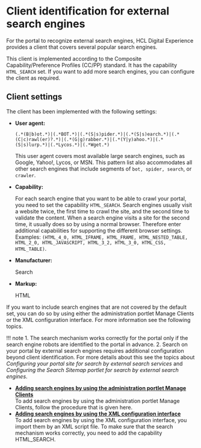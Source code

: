 # Client identification for external search engines

For the portal to recognize external search engines, HCL Digital Experience provides a client that covers several popular search engines.

This client is implemented according to the Composite Capability/Preference Profiles \(CC/PP\) standard. It has the capability `HTML_SEARCH` set. If you want to add more search engines, you can configure the client as required.

## Client settings

The client has been implemented with the following settings:

-   **User agent:**

    `(.*(B|b)ot.*)|(.*BOT.*)|(.*(S|s)pider.*)|(.*(S|s)earch.*)|(.*(C|c)rawl(er)?.*)|(.*(G|g)rabber.*)|(.*(Y|y)ahoo.*)|(.*(S|s)lurp.*)|(.*Lycos.*)|(.*Wget.*)`

    This user agent covers most available large search engines, such as Google, Yahoo!, Lycos, or MSN. This pattern list also accommodates all other search engines that include segments of `bot, spider, search`, or `crawler`.

-   **Capability:**

    For each search engine that you want to be able to crawl your portal, you need to set the capability `HTML_SEARCH`. Search engines usually visit a website twice, the first time to crawl the site, and the second time to validate the content. When a search engine visits a site for the second time, it usually does so by using a normal browser. Therefore enter additional capabilities for supporting the different browser settings. Examples: `(HTML_4_0, HTML_IFRAME, HTML_FRAME, HTML_NESTED_TABLE, HTML_2_0, HTML_JAVASCRIPT, HTML_3_2, HTML_3_0, HTML_CSS, HTML_TABLE)`.

-   **Manufacturer:**

    Search

-   **Markup:**

    HTML


If you want to include search engines that are not covered by the default set, you can do so by using either the administration portlet Manage Clients or the XML configuration interface. For more information see the following topics.

!!! note
    1.  The search mechanism works correctly for the portal only if the search engine robots are identified to the portal in advance.
    2.  Search on your portal by external search engines requires additional configuration beyond client identification. For more details about this see the topics about *Configuring your portal site for search by external search services* and *Configuring the Search Sitemap portlet for search by external search engines*.


-   **[Adding search engines by using the administration portlet Manage Clients](srrclientid_mng_clients.md)**  
To add search engines by using the administration portlet Manage Clients, follow the procedure that is given here.
-   **[Adding search engines by using the XML configuration interface](srrclientid_xml.md)**  
To add search engines by using the XML configuration interface, you import them by an XML script file. To make sure that the search mechanism works correctly, you need to add the capability HTML\_SEARCH.


